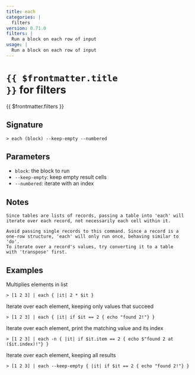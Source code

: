 ```yaml
---
title: each
categories: |
  filters
version: 0.71.0
filters: |
  Run a block on each row of input
usage: |
  Run a block on each row of input
---
```


# <code>{{ $frontmatter.title }}</code> for filters

<div class='command-title'>{{ $frontmatter.filters }}</div>

## Signature

```> each (block) --keep-empty --numbered```

## Parameters

 -  `block`: the block to run
 -  `--keep-empty`: keep empty result cells
 -  `--numbered`: iterate with an index

## Notes
```text
Since tables are lists of records, passing a table into 'each' will
iterate over each record, not necessarily each cell within it.

Avoid passing single records to this command. Since a record is a
one-row structure, 'each' will only run once, behaving similar to 'do'.
To iterate over a record's values, try converting it to a table
with 'transpose' first.
```
## Examples

Multiplies elements in list
```shell
> [1 2 3] | each { |it| 2 * $it }
```

Iterate over each element, keeping only values that succeed
```shell
> [1 2 3] | each { |it| if $it == 2 { echo "found 2!"} }
```

Iterate over each element, print the matching value and its index
```shell
> [1 2 3] | each -n { |it| if $it.item == 2 { echo $"found 2 at ($it.index)!"} }
```

Iterate over each element, keeping all results
```shell
> [1 2 3] | each --keep-empty { |it| if $it == 2 { echo "found 2!"} }
```
